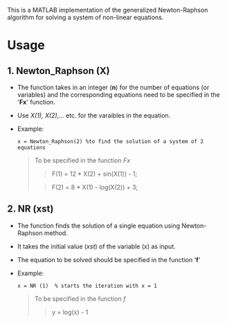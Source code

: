 This is a MATLAB implementation of the generalized Newton-Raphson algorithm for solving a system of non-linear equations.

# Usage
## 1. Newton_Raphson (X)
* The function takes in an integer (**n**) for the number of equations (or variables) and the corresponding equations need to be specified in the '**Fx**' function.
* Use *X(1), X(2),...* etc. for the varaibles in the equation.
* Example:

      x = Newton_Raphson(2) %to find the solution of a system of 2 equations
    >To be specified in the function *Fx*
    >
    >> F(1) = 12 * X(2) + sin(X(1)) - 1;
    >
    >> F(2) = 8 * X(1) - log(X(2)) + 3;

## 2. NR (xst)
* The function finds the solution of a single equation using Newton-Raphson method.
* It takes the initial value (*xst*) of the variable (x) as input.
* The equation to be solved should be specified in the function '**f**'
* Example:

      x = NR (1)  % starts the iteration with x = 1
     > To be specified in the function *f*
     >
     >> y = log(x) - 1 
